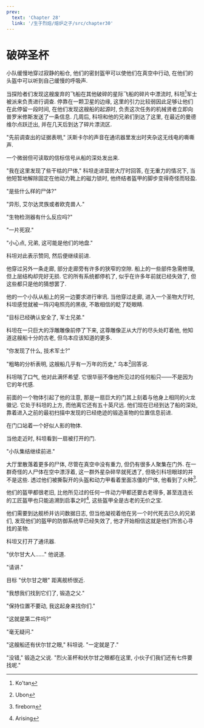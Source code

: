 ```yaml
---
prev:
  text: 'Chapter 28'
  link: '/生于烈焰/熔炉之子/src/chapter30'
---
```


# 破碎圣杯

小队缓慢地穿过寂静的船仓, 他们的密封盔甲可以使他们在真空中行动, 在他们的头盔中可以听到自己缓慢的呼吸声.

当探险者们发现这艘废弃的飞船在其他破碎的星际飞船的碎片中漂流时, 科坦[^1]军士被派来负责进行调查. 停靠在一颗卫星的边缘, 这里的引力比较弱因此足够让他们在此停留一段时间, 在他们发现这艘船的起源时, 负责这次任务的机械贤者立即向普罗米修斯发送了一条信息. 几周后, 科坦和他的兄弟们到达了这里, 在最近的曼德维尔点跃迁出, 并在几天后到达了碎片漂流区.

"先前调查出的证据表明," 沃斯卡尔的声音在通讯器里发出时夹杂这无线电的嘶嘶声.

一个微弱但可读取的信标信号从船的深处发出来.

"我在这里发现了些干枯的尸体," 科坦走进营房大厅时回答, 在无重力的情况下, 当他短暂地解除固定在他动力靴上的磁力锁时, 他终结者盔甲的脚步变得奇怪而轻盈.

"是些什么样的尸体?"

"异形, 艾尔达灵族或者欧克兽人."

"生物检测器有什么反应吗?"

"一片死寂."

"小心点, 兄弟, 这可能是他们的地盘."

科坦对此表示赞同, 然后便继续前进.

他穿过另外一条走廊, 部分走廊旁有许多的狭窄的空隙. 船上的一些部件急需修理, 但上层结构却完好无损. 它的所有系统都停机了, 似乎在许多年前就已经失效了, 但这些都只是他的猜想罢了.

他的一个小队从船上的另一边要求进行审讯. 当他穿过走廊, 进入一个圣物大厅时, 科坦感觉就被一阵闪电照亮的黑夜, 不敢相信的眨了眨眼睛.

"目标已经确认安全了, 军士兄弟."

科坦在一只巨大的浮雕雕像前停了下来, 这尊雕像正从大厅的尽头处盯着他, 他知道这艘船十分的古老, 但乌本应该知道的更多.

"你发现了什么, 技术军士?"

"粗略的分析表明, 这艘船几乎有一万年的历史," 乌本[^2]回答说.

科坦喘了口气, 他对此满怀希望. 它很华丽不像他所见过的任何船只——不是因为它的年代感.

前面的一个物体引起了他的注意, 那是一扇巨大的门其上刻着与他身上相同的火龙徽记. 它处于科坦的上方, 而他离它还有五十英尺远. 他们现在已经到达了船的深处, 靠着进入之前的最初扫描中发现的已经绝迹的锻造圣物的位置信息前进.

在门口站着一个好似人影的物体.

当他走近时, 科坦看到一扇被打开的门.

"小队集结继续前进."

大厅里散落着更多的尸体, 尽管在真空中没有重力, 但仍有很多人聚集在门外. 在一群奇怪的人尸体在空中漂浮着, 这一群外星杂碎早就死透了, 但吸引科坦眼球的并不是这些. 透过他们被撕裂开的头盔和动力甲看着里面冻僵的尸体, 他看到了火种[^3].

他们的盔甲都很老旧, 比他所见过的任何一件动力甲都还要古老得多, 甚至连连长的工匠盔甲也只能追溯到启事之时[^4], 这些盔甲全是古老的无价之宝.

他们需要到达舰桥并访问数据日志, 但当他凝视着他在另一个时代死去已久的兄弟们, 发现他们的盔甲的防御系统早已经失效了, 他才开始相信这就是他们所苦心寻找的圣物.

科坦又打开了通讯器.

"伏尔甘大人……" 他说道.

"请讲."

目标 "伏尔甘之眼" 距离舰桥很近.

"我想我们找到它们了, 锻造之父."

"保持位置不要动, 我这起身来找你们."

"这就是第二件吗?"

"毫无疑问."

"这艘船还有伏尔甘之眼," 科坦说. "一定就是了."

"没错," 锻造之父说. "烈火圣杯和伏尔甘之眼都在这里, 小伙子们我们还有七件要找呢."

[^1]: Ko'tan

[^2]: Ubon

[^3]: fireborn

[^4]: Arising
